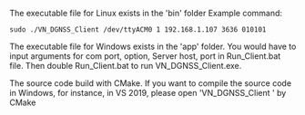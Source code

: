 The executable file for Linux exists in the 'bin' folder
Example command:
```
sudo ./VN_DGNSS_Client /dev/ttyACM0 1 192.168.1.107 3636 010101
```
The executable file for Windows exists in the 'app' folder.
You would have to input arguments for com port, option, Server host, port in Run_Client.bat file.
Then double Run_Client.bat to run VN_DGNSS_Client.exe.

The source code build with CMake. If you want to compile the source code in Windows, for instance, in VS 2019, please open 'VN_DGNSS_Client
' by CMake

